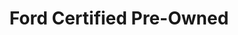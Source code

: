 ---
title: "Ford Certified Pre-Owned"
url: /siloam-springs/ford-certified-pre-owned/
shop: Autohaus
---